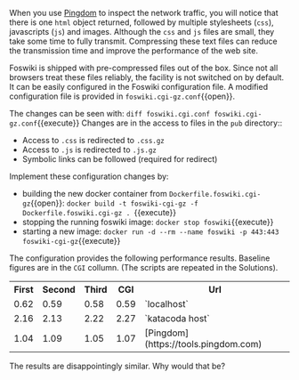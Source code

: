 When you use [Pingdom](https://tools.pingdom.com/#!/) to inspect the network traffic, you will notice that there is one `html` object returned, followed by multiple stylesheets (`css`), javascripts (`js`) and images. Although the `css` and `js` files are small, they take some time to fully transmit. Compressing these text files can reduce the transmission time and improve the performance of the web site.

Foswiki is shipped with pre-compressed files out of the box. Since not all browsers treat these files reliably, the facility is not switched on by default. It can be easily configured in the Foswiki configuration file. A modified configuration file is provided in `foswiki.cgi-gz.conf`{{open}}.

The changes can be seen with: `diff foswiki.cgi.conf foswiki.cgi-gz.conf`{{execute}} Changes are in the access to files in the `pub` directory::
* Access to `.css` is redirected to `.css.gz`
* Access to `.js` is redirected to `.js.gz`
* Symbolic links can be followed (required for redirect)

Implement these configuration changes by:
* building the new docker container from `Dockerfile.foswiki.cgi-gz`{{open}}: `docker build -t foswiki-cgi-gz -f Dockerfile.foswiki.cgi-gz . `{{execute}}
* stopping the running foswiki image: `docker stop foswiki`{{execute}}
* starting a new image: `docker run -d --rm --name foswiki -p 443:443 foswiki-cgi-gz`{{execute}}

The configuration provides the following performance results. Baseline figures are in the `CGI` collumn. (The scripts are repeated in the Solutions).

<table class="foswikiTable">
<tr class="foswikiTableOdd foswikiTableRowdataBgSorted0 foswikiTableRowdataBg0">
<th class="foswikiTableCol0 foswikiFirstCol"> First </th>
<th class="foswikiTableCol1"> Second </th>
<th class="foswikiTableCol2"> Third </th>
<th class="foswikiTableCol3"> CGI </th>
<th class="foswikiTableCol4 foswikiLastCol"> Url </th>
</tr>
<tr class="foswikiTableEven foswikiTableRowdataBgSorted0 foswikiTableRowdataBg0">
<td class="foswikiTableCol0 foswikiFirstCol"> 0.62 </td>
<td class="foswikiTableCol1"> 0.59 </td>
<td class="foswikiTableCol2"> 0.58 </td>
<td class="foswikiTableCol3"> 0.59 </td>
<td class="foswikiTableCol4 foswikiLastCol">`localhost`</td>
</tr>
<tr class="foswikiTableOdd foswikiTableRowdataBgSorted1 foswikiTableRowdataBg1">
<td class="foswikiTableCol0 foswikiFirstCol"> 2.16 </td>
<td class="foswikiTableCol1"> 2.13 </td>
<td class="foswikiTableCol2"> 2.22 </td>
<td class="foswikiTableCol3"> 2.27 </td>
<td class="foswikiTableCol4 foswikiLastCol">`katacoda host`</td>
</tr>
<tr class="foswikiTableEven foswikiTableRowdataBgSorted0 foswikiTableRowdataBg0">
<td class="foswikiTableCol0 foswikiFirstCol foswikiLast"> 1.04 </td>
<td class="foswikiTableCol1 foswikiLast"> 1.09 </td>
<td class="foswikiTableCol2 foswikiLast"> 1.05 </td>
<td class="foswikiTableCol3 foswikiLast"> 1.07 </td>
<td class="foswikiTableCol4 foswikiLastCol foswikiLast">[Pingdom](https://tools.pingdom.com)</td>
</tr>
</table>

The results are disappointingly similar. Why would that be?

